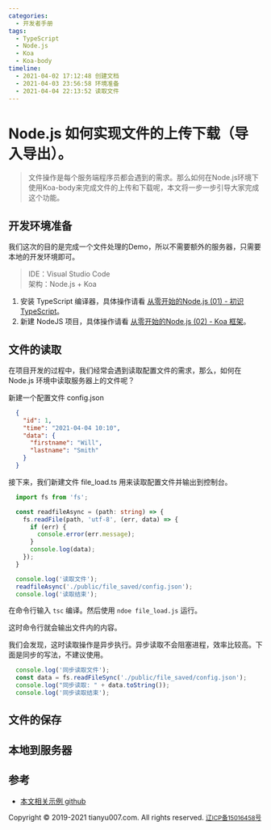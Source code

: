 ```yaml
---
categories:
  - 开发者手册
tags:
  - TypeScript
  - Node.js
  - Koa
  - Koa-body
timeline:
  - 2021-04-02 17:12:48 创建文档
  - 2021-04-03 23:56:58 环境准备
  - 2021-04-04 22:13:52 读取文件
---
```


# Node.js 如何实现文件的上传下载（导入导出）。
> 文件操作是每个服务端程序员都会遇到的需求。那么如何在Node.js环境下使用Koa-body来完成文件的上传和下载呢，本文将一步一步引导大家完成这个功能。

## 开发环境准备

我们这次的目的是完成一个文件处理的Demo，所以不需要额外的服务器，只需要本地的开发环境即可。

> IDE：Visual Studio Code  
> 架构：Node.js + Koa

1. 安装 TypeScript 编译器，具体操作请看 [从零开始的Node.js (01) - 初识TypeScript](./typescript_koa_01.md)。
2. 新建 NodeJS 项目，具体操作请看 [从零开始的Node.js (02) - Koa 框架](./typescript_koa_02.md)。

## 文件的读取

在项目开发的过程中，我们经常会遇到读取配置文件的需求，那么，如何在 Node.js 环境中读取服务器上的文件呢？

新建一个配置文件 config.json

```json
  {
    "id": 1,
    "time": "2021-04-04 10:10",
    "data": {
      "firstname": "Will",
      "lastname": "Smith"
    }
  }
```

接下来，我们新建文件 file_load.ts 用来读取配置文件并输出到控制台。

```ts
  import fs from 'fs';

  const readfileAsync = (path: string) => {
    fs.readFile(path, 'utf-8', (err, data) => {
      if (err) {
        console.error(err.message);
      }
      console.log(data);
    });
  }

  console.log('读取文件');
  readfileAsync('./public/file_saved/config.json');
  console.log('读取结束');
```

在命令行输入 `tsc` 编译。然后使用 `ndoe file_load.js` 运行。

这时命令行就会输出文件内的内容。

我们会发现，这时读取操作是异步执行。异步读取不会阻塞进程，效率比较高。下面是同步的写法，不建议使用。

```ts
  console.log('同步读取文件');
  const data = fs.readFileSync('./public/file_saved/config.json');
  console.log("同步读取: " + data.toString());
  console.log('同步读取结束');
```

## 文件的保存

## 本地到服务器

## 参考
- [本文相关示例 github](https://github.com/tianyu666/typescript-demo)


<footer>
  <nav class="navbar-fixed-bottom text-center navbar-default">
    <text style="font-size: 14px;">Copyright © 2019-2021 tianyu007.com. All rights reserved. </text>
    <a href="http://www.beian.miit.gov.cn" style="font-size: 12px;">辽ICP备15016458号</a>
    <script type="text/javascript">
      var cnzz_protocol = (("https:" == document.location.protocol) ? "https://" : "http://");
      document.write(unescape("%3Cspan id='cnzz_stat_icon_1258928019'%3E%3C/span%3E%3Cscript src='" + cnzz_protocol + "s11.cnzz.com/z_stat.php%3Fid%3D1258928019%26show%3Dpic' type='text/javascript'%3E%3C/script%3E"));
    </script>
  </nav>
</footer>
